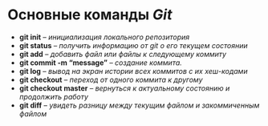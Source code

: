 # Основные команды ***Git***
* **git init** – *инициализация локального репозитория*
* **git status** – *получить информацию от git о его текущем состоянии*
* **git add** – *добавить файл или файлы к следующему коммиту*
* **git commit -m “message”** – *создание коммита.*
* **git log** – *вывод на экран истории всех коммитов с их хеш-кодами*
* **git checkout** – *переход от одного коммита к другому*
* **git checkout master** – *вернуться к актуальному состоянию и продолжить работу*
* **git diff** – *увидеть разницу между текущим файлом и закоммиченным файлом*
